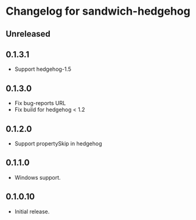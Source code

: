 # Changelog for sandwich-hedgehog

## Unreleased

## 0.1.3.1

* Support hedgehog-1.5

## 0.1.3.0

* Fix bug-reports URL
* Fix build for hedgehog < 1.2

## 0.1.2.0

* Support propertySkip in hedgehog

## 0.1.1.0

* Windows support.

## 0.1.0.10

* Initial release.
